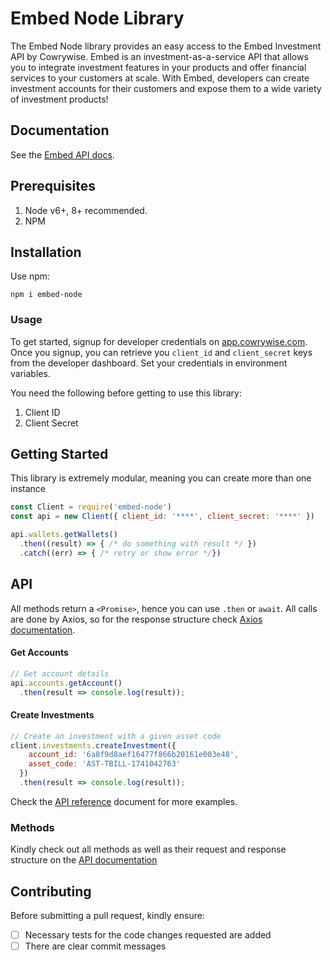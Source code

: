 # Embed Node Library
The Embed Node library provides an easy access to the Embed Investment API by Cowrywise. Embed is an investment-as-a-service API that allows you to integrate investment features in your products and offer financial services to your customers at scale. With Embed, developers can create investment accounts for their customers and expose them to a wide variety of investment products!


## Documentation
See the [Embed API docs](developer.cowrywise.com).


## Prerequisites
1. Node v6+, 8+ recommended.
2. NPM

## Installation
Use npm:
```
npm i embed-node
```

### Usage


To get started, signup for developer credentials on [app.cowrywise.com](https://app.cowrywise.com). Once you signup, you can retrieve
you `client_id` and `client_secret` keys from the developer dashboard. Set your credentials in environment variables. 


You need the following before getting to use this library:
1. Client ID
2. Client Secret

## Getting Started
This library is extremely modular, meaning you can create more than one instance
````js
const Client = require('embed-node')
const api = new Client({ client_id: '****', client_secret: '****' })

api.wallets.getWallets()
  .then((result) => { /* do something with result */ })
  .catch((err) => { /* retry or show error */})
````


## API

All methods return a `<Promise>`, hence you can use `.then` or `await`.
All calls are done by Axios, so for the response structure check [Axios documentation](https://axios-http.com/docs/intro).



#### Get Accounts
```js
// Get account details
api.accounts.getAccount()
  .then(result => console.log(result));
```

#### Create Investments
```js
// Create an investment with a given asset code
client.investments.createInvestment({
    account_id: '6a8f9d8aef16477f866b20161e003e48',
    asset_code: 'AST-TBILL-1741042763'
  })
  .then(result => console.log(result));
```

Check the [API reference](developer.cowrywise.com) document for more examples.


### Methods
Kindly check out all methods as well as their request and response structure on the [API documentation](developer.cowrywise.com)



## Contributing

Before submitting a pull request, kindly ensure:
- [ ] Necessary tests for the code changes requested are added
- [ ] There are clear commit messages
